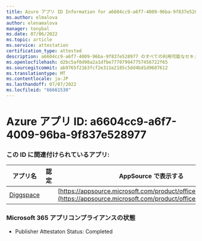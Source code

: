 ```yaml
---
title: Azure アプリ ID Information for a6604cc9-a6f7-4009-96ba-9f837e528977
ms.author: elmalova
author: elenamalova
manager: tonybal
ms.date: 07/06/2022
ms.topic: article
ms.service: attestation
certification_type: attested
description: a6604cc9-a6f7-4009-96ba-9f837e528977 のすべての利用可能なセキュリティとコンプライアンス情報。
ms.openlocfilehash: d2bc5af0d98a2a1dfbe777079947757456722f65
ms.sourcegitcommit: ab9765f2163fcf2e311e2185c5dd4bd1d9687612
ms.translationtype: MT
ms.contentlocale: ja-JP
ms.lasthandoff: 07/07/2022
ms.locfileid: "66661530"
---
```

# <a name="azure-app-id-a6604cc9-a6f7-4009-96ba-9f837e528977"></a>Azure アプリ ID: a6604cc9-a6f7-4009-96ba-9f837e528977


### <a name="apps-associated-with-this-id"></a>この ID に関連付けられているアプリ:
| **アプリ名** | **認定** | **AppSource で表示する** |
|--------------|---------------|-----------------------|
| [Diggspace](../forward/WA200004347.md) |  | [https://appsource.microsoft.com/product/office/WA200004347](https://appsource.microsoft.com/product/office/WA200004347) |

### <a name="microsoft-365-app-compliance-status"></a>Microsoft 365 アプリコンプライアンスの状態
- Publisher Attestaton Status: Completed
